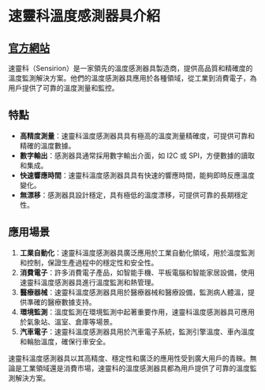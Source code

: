 # 速靈科溫度感測器具介紹

## [官方網站](https://www.sensirion.com/)
速靈科（Sensirion）是一家領先的溫度感測器具製造商，提供高品質和精確度的溫度監測解決方案。他們的溫度感測器具應用於各種領域，從工業到消費電子，為用戶提供了可靠的溫度測量和監控。

## 特點

- **高精度測量**：速靈科溫度感測器具具有極高的溫度測量精確度，可提供可靠和精確的溫度數據。
- **數字輸出**：感測器具通常採用數字輸出介面，如 I2C 或 SPI，方便數據的讀取和集成。
- **快速響應時間**：速靈科溫度感測器具具有快速的響應時間，能夠即時反應溫度變化。
- **無漂移**：感測器具設計穩定，具有極低的溫度漂移，可提供可靠的長期穩定性。

## 應用場景

1. **工業自動化**：速靈科溫度感測器具廣泛應用於工業自動化領域，用於溫度監測和控制，保證生產過程中的穩定性和安全性。
2. **消費電子**：許多消費電子產品，如智能手機、平板電腦和智能家居設備，使用速靈科溫度感測器具進行溫度監測和熱管理。
3. **醫療器械**：速靈科溫度感測器具用於醫療器械和醫療設備，監測病人體溫，提供準確的醫療數據支持。
4. **環境監測**：溫度監測在環境監測中起著重要作用，速靈科溫度感測器具可應用於氣象站、溫室、倉庫等場景。
5. **汽車電子**：速靈科溫度感測器具用於汽車電子系統，監測引擎溫度、車內溫度和輪胎溫度，確保行車安全。

速靈科溫度感測器具以其高精度、穩定性和廣泛的應用性受到廣大用戶的青睞。無論是工業領域還是消費市場，速靈科的溫度感測器具都為用戶提供了可靠的溫度監測解決方案。





